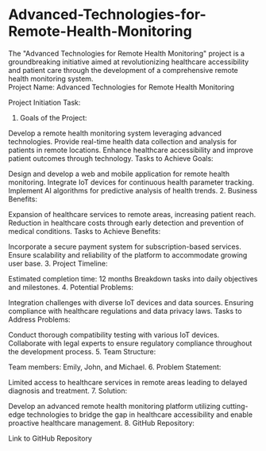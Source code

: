 # Advanced-Technologies-for-Remote-Health-Monitoring
The "Advanced Technologies for Remote Health Monitoring" project is a groundbreaking initiative aimed at revolutionizing healthcare accessibility and patient care through the development of a comprehensive remote health monitoring system.                               
Project Name: Advanced Technologies for Remote Health Monitoring

Project Initiation Task:

1. Goals of the Project:

Develop a remote health monitoring system leveraging advanced technologies.
Provide real-time health data collection and analysis for patients in remote locations.
Enhance healthcare accessibility and improve patient outcomes through technology.
Tasks to Achieve Goals:

Design and develop a web and mobile application for remote health monitoring.
Integrate IoT devices for continuous health parameter tracking.
Implement AI algorithms for predictive analysis of health trends.
2. Business Benefits:

Expansion of healthcare services to remote areas, increasing patient reach.
Reduction in healthcare costs through early detection and prevention of medical conditions.
Tasks to Achieve Benefits:

Incorporate a secure payment system for subscription-based services.
Ensure scalability and reliability of the platform to accommodate growing user base.
3. Project Timeline:

Estimated completion time: 12 months
Breakdown tasks into daily objectives and milestones.
4. Potential Problems:

Integration challenges with diverse IoT devices and data sources.
Ensuring compliance with healthcare regulations and data privacy laws.
Tasks to Address Problems:

Conduct thorough compatibility testing with various IoT devices.
Collaborate with legal experts to ensure regulatory compliance throughout the development process.
5. Team Structure:

Team members: Emily, John, and Michael.
6. Problem Statement:

Limited access to healthcare services in remote areas leading to delayed diagnosis and treatment.
7. Solution:

Develop an advanced remote health monitoring platform utilizing cutting-edge technologies to bridge the gap in healthcare accessibility and enable proactive healthcare management.
8. GitHub Repository:

Link to GitHub Repository 
